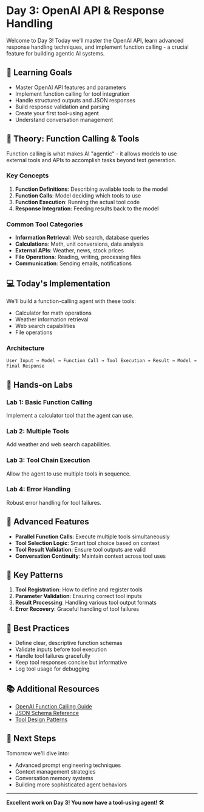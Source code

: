 # Day 3: OpenAI API & Response Handling

Welcome to Day 3! Today we'll master the OpenAI API, learn advanced response handling techniques, and implement function calling - a crucial feature for building agentic AI systems.

## 🎯 Learning Goals

- Master OpenAI API features and parameters
- Implement function calling for tool integration
- Handle structured outputs and JSON responses
- Build response validation and parsing
- Create your first tool-using agent
- Understand conversation management

## 📖 Theory: Function Calling & Tools

Function calling is what makes AI "agentic" - it allows models to use external tools and APIs to accomplish tasks beyond text generation.

### Key Concepts

1. **Function Definitions**: Describing available tools to the model
2. **Function Calls**: Model deciding which tools to use
3. **Function Execution**: Running the actual tool code
4. **Response Integration**: Feeding results back to the model

### Common Tool Categories

- **Information Retrieval**: Web search, database queries
- **Calculations**: Math, unit conversions, data analysis
- **External APIs**: Weather, news, stock prices
- **File Operations**: Reading, writing, processing files
- **Communication**: Sending emails, notifications

## 💻 Today's Implementation

We'll build a function-calling agent with these tools:
- Calculator for math operations
- Weather information retrieval
- Web search capabilities
- File operations

### Architecture

```
User Input → Model → Function Call → Tool Execution → Result → Model → Final Response
```

## 🧪 Hands-on Labs

### Lab 1: Basic Function Calling
Implement a calculator tool that the agent can use.

### Lab 2: Multiple Tools
Add weather and web search capabilities.

### Lab 3: Tool Chain Execution
Allow the agent to use multiple tools in sequence.

### Lab 4: Error Handling
Robust error handling for tool failures.

## 🔧 Advanced Features

- **Parallel Function Calls**: Execute multiple tools simultaneously
- **Tool Selection Logic**: Smart tool choice based on context
- **Tool Result Validation**: Ensure tool outputs are valid
- **Conversation Continuity**: Maintain context across tool uses

## 📝 Key Patterns

1. **Tool Registration**: How to define and register tools
2. **Parameter Validation**: Ensuring correct tool inputs
3. **Result Processing**: Handling various tool output formats
4. **Error Recovery**: Graceful handling of tool failures

## 🚀 Best Practices

- Define clear, descriptive function schemas
- Validate inputs before tool execution
- Handle tool failures gracefully
- Keep tool responses concise but informative
- Log tool usage for debugging

## 📚 Additional Resources

- [OpenAI Function Calling Guide](https://platform.openai.com/docs/guides/function-calling)
- [JSON Schema Reference](https://json-schema.org/)
- [Tool Design Patterns](https://cookbook.openai.com/examples/how_to_call_functions_with_chat_models)

## 🔄 Next Steps

Tomorrow we'll dive into:
- Advanced prompt engineering techniques
- Context management strategies
- Conversation memory systems
- Building more sophisticated agent behaviors

---

**Excellent work on Day 3! You now have a tool-using agent! 🛠️**
